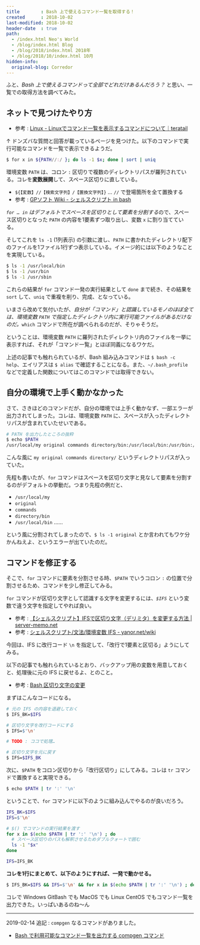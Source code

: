 ```yaml
---
title        : Bash 上で使えるコマンド一覧を取得する！
created      : 2018-10-02
last-modified: 2018-10-02
header-date  : true
path:
  - /index.html Neo's World
  - /blog/index.html Blog
  - /blog/2018/index.html 2018年
  - /blog/2018/10/index.html 10月
hidden-info:
  original-blog: Corredor
---
```


ふと、*Bash 上で使えるコマンドって全部でどれだけあるんだろう？* と思い、一覧での取得方法を調べてみた。

## ネットで見つけたやり方

- 参考 : [Linux - Linuxでコマンド一覧を表示するコマンドについて｜teratail](https://teratail.com/questions/53835)

↑ ドンズバな質問と回答が載っているページを見つけた。以下のコマンドで実行可能なコマンドを一覧で表示できるようだ。

```bash
$ for x in ${PATH//:/ }; do ls -1 $x; done | sort | uniq
```

環境変数 `PATH` は、コロン `:` 区切りで複数のディレクトリパスが羅列されている。コレを**変数展開**して、スペース区切りに直している。

- `${【変数】//【検索文字列】/【置換文字列】}` … `//` で登場箇所を全て置換する
- 参考 : [GPソフト Wiki - シェルスクリプト in bash](http://gpsoft.dip.jp/hiki/?%E3%82%B7%E3%82%A7%E3%83%AB%E3%82%B9%E3%82%AF%E3%83%AA%E3%83%97%E3%83%88+in+bash)

*`for … in` はデフォルトでスペースを区切りとして要素を分割する*ので、スペース区切りとなった `PATH` の内容を1要素ずつ取り出し、変数 `x` に割り当てている。

そしてこれを `ls -1` (1列表示) の引数に渡し、`PATH` に書かれたディレクトリ配下のファイルを1ファイル1行ずつ表示している。イメージ的には以下のようなことを実現している。

```bash
$ ls -1 /usr/local/bin
$ ls -1 /usr/bin
$ ls -1 /usr/sbin
```

これらの結果が `for` コマンド一発の実行結果として `done` まで続き、その結果を `sort` して、`uniq` で重複を削り、完成、となっている。

いまさら改めて気付いたが、*自分が「コマンド」と認識しているモノのほぼ全ては、環境変数 `PATH` で指定したディレクトリ内に実行可能ファイルがあるだけなのだ。*`which` コマンドで所在が調べられるのだが、そりゃそうだ。

ということは、環境変数 `PATH` に羅列されたディレクトリ内のファイルを一挙に表示すれば、それが「コマンド一覧」とほぼ同義になるワケだ。

上述の記事でも触れられているが、Bash 組み込みコマンドは `$ bash -c help`、エイリアスは `$ alias` で確認することになる。また、`~/.bash_profile` などで定義した関数についてはこのコマンドでは取得できない。

## 自分の環境で上手く動かなかった

さて、さきほどのコマンドだが、自分の環境では上手く動かなず、一部エラーが出力されてしまった。コレは、環境変数 `PATH` に、スペースが入ったディレクトリパスが含まれていたせいである。

```bash
# PATH を出力したところの抜粋
$ echo $PATH
/usr/local/my original commands directory/bin:/usr/local/bin:/usr/bin:/bin:/usr/sbin:/sbin:/usr/local/bin
```

こんな風に `my original commands directory/` というディレクトリパスが入っていた。

先程も書いたが、`for` コマンドはスペースを区切り文字と見なして要素を分割するのがデフォルトの挙動だ。つまり先程の例だと、

- `/usr/local/my`
- `original`
- `commands`
- `directory/bin`
- `/usr/local/bin` ……

という風に分割されてしまったので、`$ ls -1 original` とか言われてもワケ分かんねえよ、というエラーが出ていたのだ。

## コマンドを修正する

そこで、`for` コマンドに要素を分割させる時、`$PATH` でいうコロン `:` の位置で分割させるため、コマンドを少し修正してみる。

`for` コマンドが区切り文字として認識する文字を変更するには、*`$IFS`* という変数で違う文字を指定してやれば良い。

- 参考 : [【シェルスクリプト】IFSで区切り文字（デリミタ）を変更する方法 | server-memo.net](https://www.server-memo.net/shellscript/ifs.html)
- 参考 : [シェルスクリプト/文法/環境変数 IFS - yanor.net/wiki](http://yanor.net/wiki/?%E3%82%B7%E3%82%A7%E3%83%AB%E3%82%B9%E3%82%AF%E3%83%AA%E3%83%97%E3%83%88%2F%E6%96%87%E6%B3%95%2F%E7%92%B0%E5%A2%83%E5%A4%89%E6%95%B0%20IFS)

今回は、IFS に改行コード `\n` を指定して、「改行で1要素と区切る」ようにしてみる。

以下の記事でも触れられているとおり、バックアップ用の変数を用意しておくと、処理後に元の IFS に戻せるよ、とのこと。

- 参考 : [Bash 区切り文字の変更](http://sweng.web.fc2.com/ja/program/bash/ifs.html)

まずはこんなコードになる。

```bash
# 元の IFS の内容を退避しておく
$ IFS_BK=$IFS

# 区切り文字を改行コードにする
$ IFS=$'\n'

# TODO : ココで処理…

# 区切り文字を元に戻す
$ IFS=$IFS_BK
```

次に、`$PATH` をコロン区切りから「改行区切り」にしてみる。コレは `tr` コマンドで置換すると実現できる。

```bash
$ echo $PATH | tr ':' '\n'
```

ということで、`for` コマンドに以下のように組み込んでやるのが良いだろう。

```bash
IFS_BK=$IFS
IFS=$'\n'

# $() でコマンドの実行結果を渡す
for x in $(echo $PATH | tr ':' '\n') ; do
  # スペース区切りのパスも解釈させるためダブルクォートで囲む
  ls -1 "$x"
done

IFS=IFS_BK
```

**コレを1行にまとめて、以下のようにすれば、一発で動かせる。**

```bash
$ IFS_BK=$IFS && IFS=$'\n' && for x in $(echo $PATH | tr ':' '\n') ; do ls -1 "$x" ; done | sort | uniq && IFS=$IFS_BK
```

コレで Windows GitBash でも MacOS でも Linux CentOS でもコマンド一覧を出力できた。いっぱいあるのね〜ん

---

2019-02-14 追記 : `compgen` なるコマンドがありました。

- [Bash で利用可能なコマンド一覧を出力する compgen コマンド](/blog/2018/10/08-03.html)
